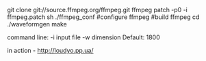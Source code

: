 git clone git://source.ffmpeg.org/ffmpeg.git ffmpeg
patch -p0 -i ffmpeg.patch
sh ./ffmpeg_conf #configure ffmpeg
#build ffmpeg
cd ./waveformgen
make

command line:
 -i input file
 -w dimension Default: 1800


in action - http://loudyo.pp.ua/
